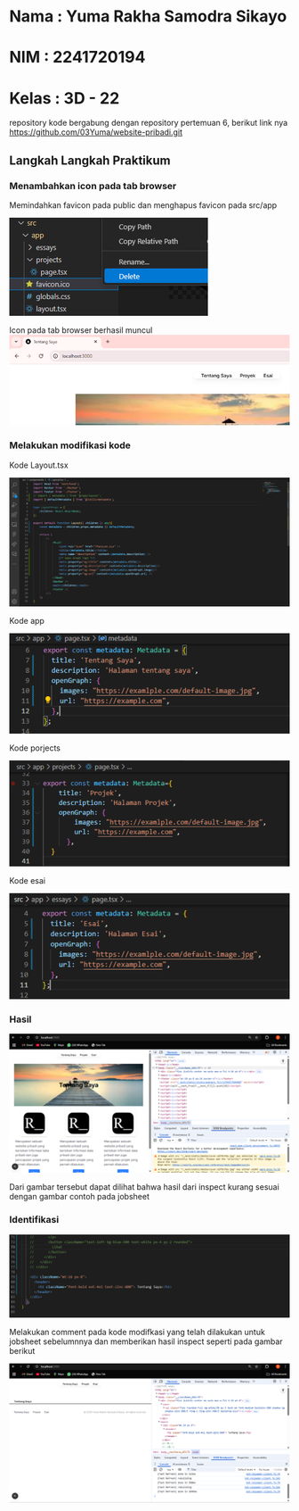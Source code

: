 # Nama  : Yuma Rakha Samodra Sikayo
# NIM   : 2241720194
# Kelas : 3D - 22

repository kode bergabung dengan repository pertemuan 6, berikut link nya
https://github.com/03Yuma/website-pribadi.git

## Langkah Langkah Praktikum

### Menambahkan icon pada tab browser
Memindahkan favicon pada public dan menghapus favicon pada src/app

![](https://github.com/03Yuma/Pertemuan7/blob/main/gambar/Cuplikan%20layar%202025-04-08%20155346.png)

Icon pada tab browser berhasil muncul
![](https://github.com/03Yuma/Pertemuan7/blob/main/gambar/Cuplikan%20layar%202025-04-08%20160601.png)

### Melakukan modifikasi kode 

Kode Layout.tsx

![](https://github.com/03Yuma/Pertemuan7/blob/main/gambar/Cuplikan%20layar%202025-04-11%20201305.png)

Kode app

![](https://github.com/03Yuma/Pertemuan7/blob/main/gambar/Cuplikan%20layar%202025-04-11%20201406.png)

Kode porjects

![](https://github.com/03Yuma/Pertemuan7/blob/main/gambar/Cuplikan%20layar%202025-04-11%20201344.png)

Kode esai

![](https://github.com/03Yuma/Pertemuan7/blob/main/gambar/Cuplikan%20layar%202025-04-11%20201353.png)

### Hasil
![](https://github.com/03Yuma/Pertemuan7/blob/main/gambar/Cuplikan%20layar%202025-04-11%20202832.png)

Dari gambar tersebut dapat dilihat bahwa hasil dari inspect kurang sesuai dengan gambar contoh pada jobsheet

### Identifikasi

![](https://github.com/03Yuma/Pertemuan7/blob/main/gambar/Cuplikan%20layar%202025-04-11%20203545.png)

Melakukan comment pada kode modifkasi yang telah dilakukan untuk jobsheet sebelumnnya dan memberikan hasil inspect seperti pada gambar berikut

![](https://github.com/03Yuma/Pertemuan7/blob/main/gambar/Cuplikan%20layar%202025-04-11%20203600.png)



